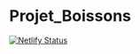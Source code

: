 # Projet_Boissons

[![Netlify Status](https://api.netlify.com/api/v1/badges/fe19be80-a77c-427c-8dc5-8875b118d919/deploy-status)](https://app.netlify.com/sites/cissedoumbouya/deploys)
